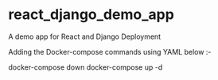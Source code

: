 # react_django_demo_app
A demo app for React and Django Deployment

Adding the Docker-compose commands using YAML below :- 

docker-compose down
docker-compose up -d
